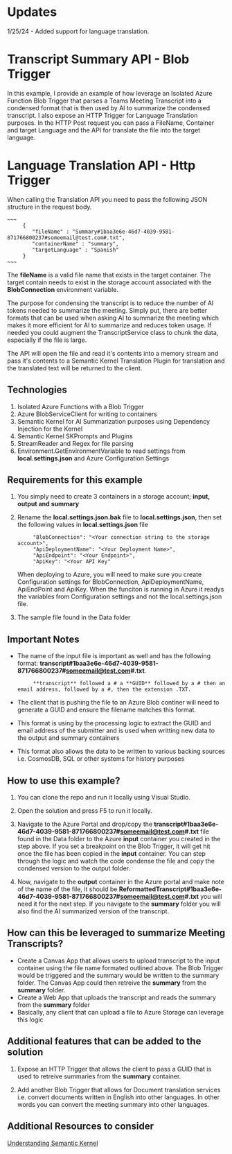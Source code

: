 # Updates
1/25/24 - Added support for language translation.

# Transcript Summary API - Blob Trigger

In this example, I provide an example of how leverage an Isolated Azure Function Blob Trigger that parses a Teams Meeting Transcript into a condensed format that is then used by AI to summarize the condensed transcript.  I also expose an HTTP Trigger for Language Translation purposes.  In the HTTP Post request you can pass a FileName, Container and target Language and the API for translate the file into the target language.

# Language Translation API - Http Trigger

When calling the Translation API you need to pass the following JSON structure in the request body.

    ~~~
         {
            "fileName" : "Summary#1baa3e6e-46d7-4039-9581-871766800237#someemail@test.com#.txt",
            "containerName" : "summary",
            "targetLanguage" : "Spanish"
         }
    ~~~

The **fileName** is a valid file name that exists in the target container.  The target contain needs to exist in the storage account associated with the **BlobConnection** environment variable.

The purpose for condensing the transcript is to reduce the number of AI tokens needed to summarize the meeting.  Simply put, there are better formats that can be used when asking AI to summarize the meeting which makes it more efficient for AI to summarize and reduces token usage.  If needed you could augment the TranscriptService class to chunk the data, especially if the file is large. 

The API will open the file and read it's contents into a memory stream and pass it's contents to a Semantic Kernel Translation Plugin for translation and the translated text will be returned to the client.

## Technologies

1. Isolated Azure Functions with a Blob Trigger
2. Azure BlobServiceClient for writing to containers
3. Semantic Kernel for AI Summarization purposes using Dependency Injection for the Kernel
4. Semantic Kernel SKPrompts and Plugins 
4. StreamReader and Regex for file parsing
5. Environment.GetEnvironmentVariable to read settings from **local.settings.json** and Azure Configuration Settings


## Requirements for this example

1. You simply need to create 3 containers in a storage account; **input, output and summary**
 
2. Rename the **local.settings.json.bak** file to **local.settings.json**, then  set the following values in **local.settings.json** file

   ~~~
        "BlobConnection": "<Your connection string to the storage account>",
        "ApiDeploymentName": "<Your Deployment Name>",
        "ApiEndpoint": "<Your Endpoint>",
        "ApiKey": "<Your API Key"
   ~~~

   When deploying to Azure, you will need to make sure you create Configuration settings for BlobConnection, ApiDeploymentName, ApiEndPoint and ApiKey. When the funciton is running in Azure it readys the variables from Configuration settings and not the local.settings.json file.

3. The sample file found in the Data folder

## Important Notes

- The name of the input file is important as well and has the following format: **transcript#1baa3e6e-46d7-4039-9581-871766800237#someemail@test.com#.txt**.  

  ~~~
       **transcript** followed a # a **GUID** followed by a # then an email address, followed by a #, then the extension .TXT.  
  ~~~

- The client that is pushing the file to an Azure Blob continer will need to generate a GUID and ensure the filename matches this format.
- This format is using by the processing logic to extract the GUID and email address of the submitter and is used when writting new data to the output and summary containers
- This format also allows the data to be written to various backing sources i.e. CosmosDB, SQL or other systems for history purposes

## How to use this example?
1. You can clone the repo and run it locally using Visual Studio.

2. Open the solution and press F5 to run it locally.

3. Navigate to the Azure Portal and drop/copy the **transcript#1baa3e6e-46d7-4039-9581-871766800237#someemail@test.com#.txt** file found in the Data folder to the Azure **input** container you created in the step above.  If you set a breakpoint on the Blob Trigger, it will get hit once the file has been copied in the **input** container.  You can step through the logic and watch the code condense the file and copy the condensed version to the output folder.

4. Now, navigate to the **output** container in the Azure portal and make note of the name of the file, it should be **ReformattedTranscript#1baa3e6e-46d7-4039-9581-871766800237#someemail@test.com#.txt** you will need it for the next step. If you navigate to the **summary** folder you will also find the AI summarized version of the transcript.

## How can this be leveraged to summarize Meeting Transcripts?
- Create a Canvas App that allows users to upload transcript to the input container using the file name formated outlined above.  The Blob Trigger would be triggered and the summary would be written to the summary folder.  The Canvas App could then retreive the **summary** from the **summary** folder.
- Create a Web App that uploads the transcript and reads the summary from the **summary** folder
- Basically, any client that can upload a file to Azure Storage can leverage this logic

## Additional features that can be added to the solution

1. Expose an HTTP Trigger that allows the client to pass a GUID that is used to retreive summaries from the **summary** container.

2. Add another Blob Trigger that allows for Document translation services i.e. convert documents written in English into other languages.  In other words you can convert the meeting summary into other languages.  

## Additional Resources to consider

[Understanding Semantic Kernel](https://learn.microsoft.com/en-us/semantic-kernel/agents/kernel/?tabs=Csharp)

